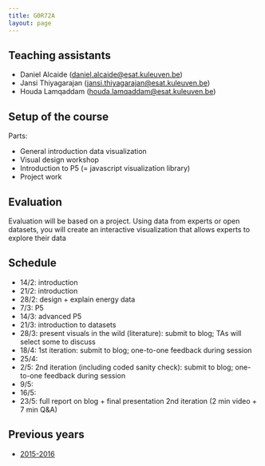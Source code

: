 ```yaml
---
title: G0R72A
layout: page
---
```

## Teaching assistants
* Daniel Alcaide (daniel.alcaide@esat.kuleuven.be)
* Jansi Thiyagarajan (jansi.thiyagarajan@esat.kuleuven.be)
* Houda Lamqaddam (houda.lamqaddam@esat.kuleuven.be)

## Setup of the course
Parts:

* General introduction data visualization
* Visual design workshop
* Introduction to P5 (= javascript visualization library)
* Project work

## Evaluation

Evaluation will be based on a project. Using data from experts or open datasets, you will create an interactive visualization that allows experts to explore their data

## Schedule

* 14/2: introduction
* 21/2: introduction
* 28/2: design + explain energy data
* 7/3: P5
* 14/3: advanced P5
* 21/3: introduction to datasets
* 28/3: present visuals in the wild (literature): submit to blog; TAs will select some to discuss
* 18/4: 1st iteration: submit to blog; one-to-one feedback during session
* 25/4: 
* 2/5: 2nd iteration (including coded sanity check): submit to blog; one-to-one feedback during session
* 9/5: 
* 16/5: 
* 23/5: full report on blog + final presentation 2nd iteration (2 min video + 7 min Q&A)

## Previous years

* [2015-2016]({{site.baseurl/teaching/g0w36a/2015/}})